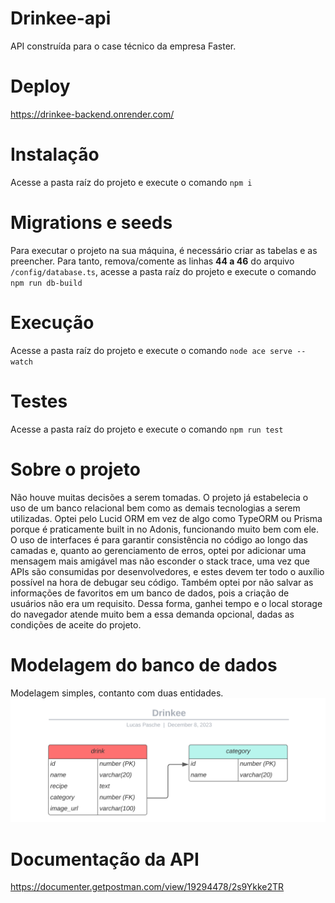 # Drinkee-api

API construída para o case técnico da empresa Faster.

# Deploy

https://drinkee-backend.onrender.com/


# Instalação

Acesse a pasta raíz do projeto e execute o comando
`npm i`

# Migrations e seeds

Para executar o projeto na sua máquina, é necessário criar as tabelas e as preencher. Para tanto, remova/comente as linhas <b>44 a 46</b> do arquivo `/config/database.ts`, acesse a pasta raíz do projeto e execute o comando
`npm run db-build`

# Execução

Acesse a pasta raíz do projeto e execute o comando
`node ace serve --watch`

# Testes

Acesse a pasta raíz do projeto e execute o comando
`npm run test`

# Sobre o projeto

Não houve muitas decisões a serem tomadas. O projeto já estabelecia o uso de um banco relacional bem como as demais tecnologias a serem utilizadas. Optei pelo Lucid ORM em vez de algo como TypeORM ou Prisma porque é praticamente built in no Adonis, funcionando muito bem com ele. O uso de interfaces é para garantir consistência no código ao longo das camadas e, quanto ao gerenciamento de erros, optei por adicionar uma mensagem mais amigável mas não esconder o stack trace, uma vez que APIs são consumidas por desenvolvedores, e estes devem ter todo o auxílio possível na hora de debugar seu código. Também optei por não salvar as informações de favoritos em um banco de dados, pois a criação de usuários não era um requisito. Dessa forma, ganhei tempo e o local storage do navegador atende muito bem a essa demanda opcional, dadas as condições de aceite do projeto.

# Modelagem do banco de dados

Modelagem simples, contanto com duas entidades.
<img src="/database/modeling/diagrama-drinkee.svg">

# Documentação da API

https://documenter.getpostman.com/view/19294478/2s9Ykke2TR


